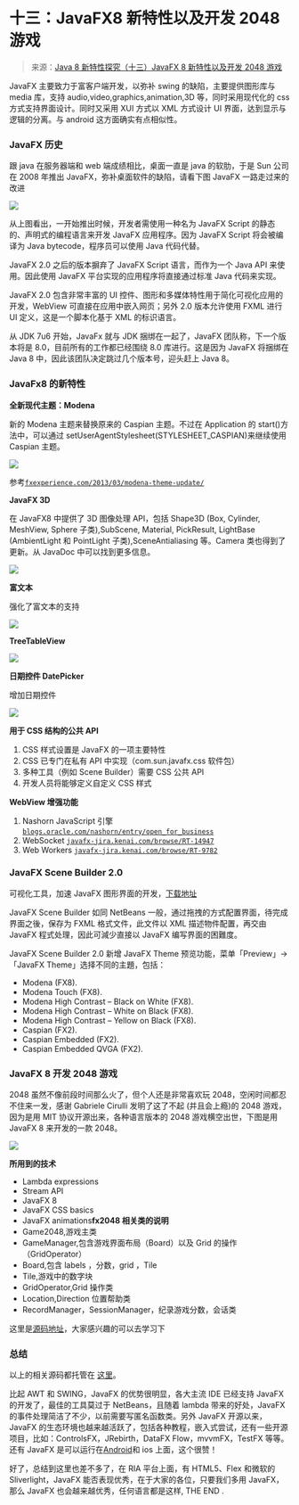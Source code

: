 # 十三：JavaFX8 新特性以及开发 2048 游戏

> 来源：[Java 8 新特性探究（十三）JavaFX 8 新特性以及开发 2048 游戏](http://my.oschina.net/benhaile/blog/335109)

JavaFX 主要致力于富客户端开发，以弥补 swing 的缺陷，主要提供图形库与 media 库，支持 audio,video,graphics,animation,3D 等，同时采用现代化的 css 方式支持界面设计。同时又采用 XUI 方式以 XML 方式设计 UI 界面，达到显示与逻辑的分离。与 android 这方面确实有点相似性。

### **JavaFX 历史**

跟 java 在服务器端和 web 端成绩相比，桌面一直是 java 的软肋，于是 Sun 公司在 2008 年推出 JavaFX，弥补桌面软件的缺陷，请看下图 JavaFX 一路走过来的改进

![](img/3ec7c6a55aead45154417ef9fb02dd92.png)

从上图看出，一开始推出时候，开发者需使用一种名为 JavaFX Script 的静态的、声明式的编程语言来开发 JavaFX 应用程序。因为 JavaFX Script 将会被编译为 Java bytecode，程序员可以使用 Java 代码代替。

JavaFX 2.0 之后的版本摒弃了 JavaFX Script 语言，而作为一个 Java API 来使用。因此使用 JavaFX 平台实现的应用程序将直接通过标准 Java 代码来实现。

JavaFX 2.0 包含非常丰富的 UI 控件、图形和多媒体特性用于简化可视化应用的开发，WebView 可直接在应用中嵌入网页；另外 2.0 版本允许使用 FXML 进行 UI 定义，这是一个脚本化基于 XML 的标识语言。

从 JDK 7u6 开始，JavaFx 就与 JDK 捆绑在一起了，JavaFX 团队称，下一个版本将是 8.0，目前所有的工作都已经围绕 8.0 库进行。这是因为 JavaFX 将捆绑在 Java 8 中，因此该团队决定跳过几个版本号，迎头赶上 Java 8。

### **JavaFx8 的新特性**

**全新现代主题：Modena**

新的 Modena 主题来替换原来的 Caspian 主题。不过在 Application 的 start()方法中，可以通过 setUserAgentStylesheet(STYLESHEET_CASPIAN)来继续使用 Caspian 主题。

![](img/58872f1a14e0bc8fa33eaaeaaa0214a3.png)

参考[`fxexperience.com/2013/03/modena-theme-update/`](http://fxexperience.com/2013/03/modena-theme-update/)

**JavaFX 3D**

在 JavaFX8 中提供了 3D 图像处理 API，包括 Shape3D (Box, Cylinder, MeshView, Sphere 子类),SubScene, Material, PickResult, LightBase (AmbientLight 和 PointLight 子类),SceneAntialiasing 等。Camera 类也得到了更新。从 JavaDoc 中可以找到更多信息。

![](img/36698c198796c9db462538557d4e86eb.png)

**富文本**

强化了富文本的支持

![](img/9048277fc959be443fe12426d52d8a7d.png)

**TreeTableView**

![](img/72040bda42574a8618cd03c896c4a3d8.png)

**日期控件 DatePicker**

增加日期控件

![](img/f5047ab9e65035471db63b80da0a2df6.png)

**用于 CSS 结构的公共 API**

1.  CSS 样式设置是 JavaFX 的一项主要特性
2.  CSS 已专门在私有 API 中实现（com.sun.javafx.css 软件包）
3.  多种工具（例如 Scene Builder）需要 CSS 公共 API
4.  开发人员将能够定义自定义 CSS 样式

**WebView 增强功能**

1.  Nashorn JavaScript 引擎 [`blogs.oracle.com/nashorn/entry/open_for_business`](https://blogs.oracle.com/nashorn/entry/open_for_business)
2.  WebSocket [`javafx-jira.kenai.com/browse/RT-14947`](http://javafx-jira.kenai.com/browse/RT-14947)
3.  Web Workers [`javafx-jira.kenai.com/browse/RT-9782`](http://javafx-jira.kenai.com/browse/RT-9782)

### **JavaFX Scene Builder 2.0**

可视化工具，加速 JavaFX 图形界面的开发，[下载地址](http://download.oracle.com/otn-pub/java/javafx_scenebuilder/2.0-b20/javafx_scenebuilder-2_0-windows.msi?AuthParam=1413689191_b1300b23d317876b7e71f9449351c348)

JavaFX Scene Builder 如同 NetBeans 一般，通过拖拽的方式配置界面，待完成界面之後，保存为 FXML 格式文件，此文件以 XML 描述物件配置，再交由 JavaFX 程式处理，因此可減少直接以 JavaFX 编写界面的困難度。

JavaFX Scene Builder 2.0 新增 JavaFX Theme 预览功能，菜单「Preview」→「JavaFX Theme」选择不同的主題，包括：

*   Modena (FX8).
*   Modena Touch (FX8).
*   Modena High Contrast – Black on White (FX8).
*   Modena High Contrast – White on Black (FX8).
*   Modena High Contrast – Yellow on Black (FX8).
*   Caspian (FX2).
*   Caspian Embedded (FX2).
*   Caspian Embedded QVGA (FX2).

### **JavaFX 8 开发 2048 游戏**

2048 虽然不像前段时间那么火了，但个人还是非常喜欢玩 2048，空闲时间都忍不住来一发，感谢 Gabriele Cirulli 发明了这了不起 (并且会上瘾)的 2048 游戏，因为是用 MIT 协议开源出来，各种语言版本的 2048 游戏横空出世，下图是用 JavaFX 8 来开发的一款 2048。

![](img/c80ce62b942b42c8cb9c64ef07ae5d10.png)

**所用到的技术**

*   Lambda expressions
*   Stream API
*   JavaFX 8
*   JavaFX CSS basics
*   JavaFX animations**fx2048 相关类的说明**
*   Game2048,游戏主类
*   GameManager,包含游戏界面布局（Board）以及 Grid 的操作（GridOperator）
*   Board,包含 labels ，分数，grid ，Tile
*   Tile,游戏中的数字块
*   GridOperator,Grid 操作类
*   Location,Direction 位置帮助类
*   RecordManager，SessionManager，纪录游戏分数，会话类

这里是[源码地址](http://git.oschina.net/benhail/javase8-sample/tree/master/src/main/java/javase8sample/chapter13/javafx8/fx2048)，大家感兴趣的可以去学习下

### **总结**

以上的相关源码都托管在 [这里](http://git.oschina.net/benhail/javase8-sample/)。

比起 AWT 和 SWING，JavaFX 的优势很明显，各大主流 IDE 已经支持 JavaFX 的开发了，最佳的工具莫过于 NetBeans，且随着 lambda 带来的好处，JavaFX 的事件处理简洁了不少，以前需要写匿名函数类。另外 JavaFX 开源以来，JavaFX 的生态环境也越来越活跃了，包括各种教程，嵌入式尝试，还有一些开源项目，比如：ControlsFX，JRebirth，DataFX Flow，mvvmFX，TestFX 等等。还有 JavaFX 是可以运行在[Android](http://www.infoq.com/cn/articles/Building-JavaFX-Android-Apps?utm_campaign=infoq_content&utm_source=infoq&utm_medium=feed&utm_term=Java)和 ios 上面，这个很赞！

好了，总结到这里也差不多了，在 RIA 平台上面，有 HTML5、Flex 和微软的 Sliverlight，JavaFX 能否表现优秀，在于大家的各位，只要我们多用 JavaFX，那么 JavaFX 也会越来越优秀，任何语言都是这样, THE END .